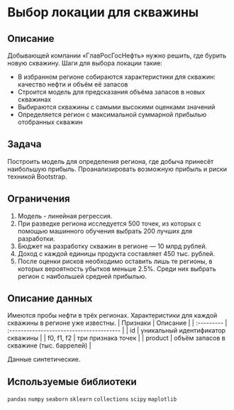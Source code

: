 # Выбор локации для скважины
## Описание
Добывающей компании «ГлавРосГосНефть» нужно решить, где бурить новую скважину.
Шаги для выбора локации такие:
- В избранном регионе собираются характеристики для скважин: качество нефти и объём её запасов
- Строится модель для предсказания объёма запасов в новых скважинах
- Выбираются скважины с самыми высокими оценками значений
- Определяется регион с максимальной суммарной прибылью отобранных скважин

## Задача
Построить модель для определения региона, где добыча принесёт наибольшую прибыль. Проанализировать возможную прибыль и риски техникой Bootstrap.

## Ограничения

1. Модель - линейная регрессия.
2. При разведке региона исследуется 500 точек, из которых с помощью машинного обучения выбрать 200 лучших для разработки.
3. Бюджет на разработку скважин в регионе — 10 млрд рублей.
4. Доход с каждой единицы продукта составляет 450 тыс. рублей.
5. После оценки рисков необходимо оставить лишь те регионы, в которых вероятность убытков меньше 2.5%. Среди них выбрать регион с наибольшей средней прибылью.

## Описание данных
Имеются пробы нефти в трёх регионах. Характеристики для каждой скважины в регионе уже известны.
| Признаки   | Описание                                 |
| :--------- | :--------------------------------------- |
| id         | уникальный идентификатор скважины        |
| f0, f1, f2 | три признака точек                       |
| product    | объём запасов в скважине (тыс. баррелей) |

Данные синтетические.

## Используемые библиотеки
`pandas` `numpy` `seaborn` `sklearn` `collections` `scipy` `maplotlib`